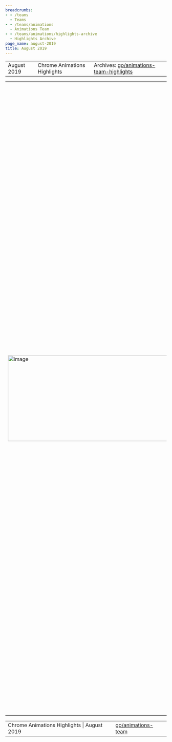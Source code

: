 ```yaml
---
breadcrumbs:
- - /teams
  - Teams
- - /teams/animations
  - Animations Team
- - /teams/animations/highlights-archive
  - Highlights Archive
page_name: august-2019
title: August 2019
---
```


<table>
<tr>

<td>August 2019</td>

<td>Chrome Animations Highlights</td>

<td>Archives: <a href="http://go/animations-team-highlights">go/animations-team-highlights</a></td>

</tr>
</table>

<table>
<tr>

<td><img alt="image" src="https://lh4.googleusercontent.com/oITVrglJINBJXDLj60V-z4SMEW9MG6rx2JrEdK6SyHqpBrYlhTL2l8LaJlvJh2jpm1XIXfjt788fB0wNN2xzzaDC1sy5tQ9jLTL-kFadhFnPNQdGNnB_vWtZHqp6QY9S4j02jkHR" height=267 width=596></td>

<td>The opening slide from smcgruer@'s <a href="https://docs.google.com/presentation/d/1qSNpFJaCvuqibe0iPc1tBSwAPp1LSXFqPIKun-_Pj_U/edit#slide=id.g5f8061889d_0_0">presentation</a>. Fun fact: Google Slides is convinced 'casually' is not a word.</td>

<td>Investing in knowledge</td>

<td>To borrow a quote that was (maybe) said by Benjamin Franklin: "An investment in knowledge pays the best interest". Stephen (smcgruer@) embodied Franklin this sprint as - faced with <a href="https://crbug.com/979952">a bug</a> that he could not understand - he went back to basics and taught himself the Blink Animations interpolation stack from the ground up. His investment paid off. Stephen was not only able to fix the original bug, but he also discovered and fixed <a href="https://crbug.com/992378">another bug</a>, and gave <a href="https://docs.google.com/presentation/d/1qSNpFJaCvuqibe0iPc1tBSwAPp1LSXFqPIKun-_Pj_U/">a presentation</a> to the rest of the team sharing what he had learnt. The S&P 500 would be jealous of that <a href="https://www.investopedia.com/terms/r/rateofreturn.asp">RoR</a>.</td>

<td><table></td>
<td><tr></td>

<td><td><img alt="image" src="https://lh5.googleusercontent.com/z53pe_NaaKwQUwC7wEzpQwDm0SgTT8WqRF91CAbqIKQ_pmh8HP_ZkhaUFx4kepVUD8QA09z961YZIfgy3OVEPy9D3oaj41aErpS_e-gypoow_vzRXtxiZKgsen6COqvZTQe_U3fn" height=171 width=281></td></td>

<td><td>Constantly in style</td></td>

<td><td>The interaction between Animations and Style is a subtle and sometimes fragile one. Animated objects are always changing, but we try to avoid causing full CSS style updates because those are expensive. Sometimes, however, we miss cases. This sprint, Rob (flackr@) discovered that pseudo-elements could <a href="https://crbug.com/988834#c9">override our no-change detection</a> code and cause unnecessary main frames! Thankfully our friends from the Style team were able to put together <a href="https://chromium.googlesource.com/chromium/src/+/b1cadc00d4f06846f7c426f66ee4a49e6a543177">a fix</a> and give our users back some frames.</td></td>

<td><td><img alt="image" src="https://lh6.googleusercontent.com/ScnUy4fn8zMfH0LcXR9ggqqatjErYxfCtLmcWEGgG06MI16f4PZWkHluvlzbAApSo0hE7BXCDDMSz5l8NBl6CJ2ncMTimLiaISR5eY954baOZHR3Hii6a_o8D7IxJ3XAXp7GP10q" height=227 width=115> <img alt="image" src="https://lh4.googleusercontent.com/lkKYKI9N9e8vb0OxTHmKn9UFUQcRb1JKezJUy9iDMY3anAvzIxMAGXB2VfOs03tiSfDcZKpmevU9DRz860L_O7pD6sdYUS90lfsXbcKAWKLQlSw3GS0DiL4mJTbwEvlSM3JhA9-a" height=227 width=115></td></td>

<td><td>Smooth Paint Worklet animations</td></td>

<td><td>An important goal of the <a href="https://docs.google.com/document/d/1USTH2Vd4D2tALsvZvy4B2aWotKWjkCYP5m0g7b90RAU/edit">Off-thread PaintWorklet</a> project is being able to animate Paint Worklets on the compositor thread. This keeps them smooth even if the main thread is busy. As of our most recent sprint, this is now working (behind a flag) in the latest Chromium code! The example above shows that the animation is smooth (left-hand side) with the flag turned on, and less smooth (right-hand side) with the flag off.</td></td>

<td></tr></td>
<td><tr></td>

<td><td>Timing is everything</td></td>

<td><td>Kevin (kevers@) has been celebrating the summer months by tackling an ambitious code health project - bringing blink::Animation in line with the web-animations spec. Thanks to Kevin's hard work (and a steady supply of strong coffee), our implementation is slowly but surely converging with the web-animations spec. This not only makes it much easier to understand, but a healthy number of web platform test failures based on tricky timing issues have been squashed. Fantastic work by Kevin!</td></td>

<td><td>Countable CSS</td></td>

<td><td>Taking a brief break from direct Animations work, Majid (majidvp@) discovered some <a href="https://crbug.com/993039">problems</a> with how CSS UseCounters are created this sprint. The manual (!) process was complex, missing a step in it could cause cascading failures for later-added CSS properties, and there were no automatic checks at all that it was all correct. No longer, thanks to Majid - he managed to <a href="https://chromium-review.googlesource.com/c/chromium/src/+/1752503">remove one step</a> from the manual process and also added a set of <a href="https://chromium-review.googlesource.com/c/chromium/src/+/1755413">automated presubmit checks</a> so nobody else will have to go through the pain he did!</td></td>

<td></tr></td>
<td></table></td>

<td><a href="https://www.lucidchart.com/documents/edit/069541b2-a5d7-4b5f-89f3-56455afac3f3/0"><img alt="image" src="https://lh5.googleusercontent.com/h1XoTiLsay-bJT3_4WgJYlI7xCNMbSjeppOoc04D-JAZ-d3JInkO3NQcRt13bDSifCULj3olIczD_QH9d9XEg29oG6TlP285eaX8ebrPOJeXhoGKAxG5egQ6VJ9G9Upg1wgAqiGJ" height=394.6268181818181 width=511></a></td>

<td>Figure that shows how the verification of hit test result works and how it does not work</td>

<td>False positives + mismatches == matches…?</td>

<td>Viz hit testing v2 is heading to stable (yay!). This sprint Yi (yigu@) investigated the remaining cases where the v2 result does not match what Blink comes up with. In a moment of serendipity, it turns out that half of the mismatches were false positives due to an imperfect verification path. When iframes are slow to load, there were <a href="https://docs.google.com/document/d/1AlDyVvKtZ_SZZey_76srFqaTM-QPor0pKc6VXE7lEMU/edit">three points in time</a> where Viz and Blink used different hit test data for the verification - which lead to mismatched results being reported. With this bug fixed, the mismatch rate dropped from 0.04% to 0.02%.</td>

</tr>
</table>

<table>
<tr>

<td>Chrome Animations Highlights | August 2019</td>

<td><a href="http://go/animations-team">go/animations-team</a></td>

</tr>
</table>